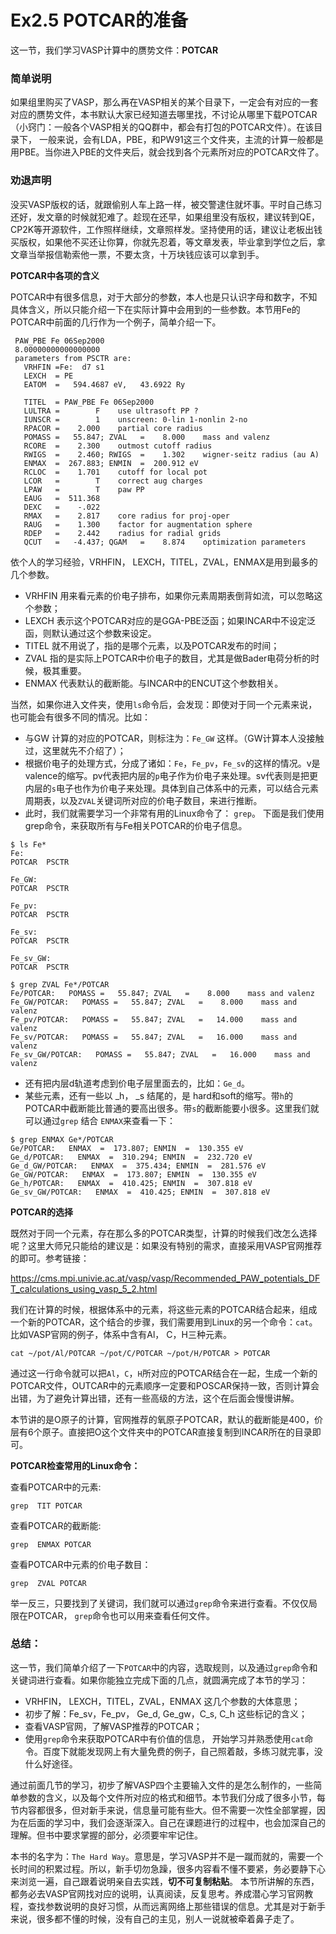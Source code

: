 # Ex2.5 POTCAR的准备

这一节，我们学习VASP计算中的赝势文件：**POTCAR**

### 简单说明

如果组里购买了VASP，那么再在VASP相关的某个目录下，一定会有对应的一套对应的赝势文件，本书默认大家已经知道去哪里找，不讨论从哪里下载POTCAR（小窍门：一般各个VASP相关的QQ群中，都会有打包的POTCAR文件）。在该目录下， 一般来说，会有LDA，PBE，和PW91这三个文件夹，主流的计算一般都是用PBE。当你进入PBE的文件夹后，就会找到各个元素所对应的POTCAR文件了。

### 劝退声明

没买VASP版权的话，就跟偷别人车上路一样，被交警逮住就坏事。平时自己练习还好，发文章的时候就犯难了。趁现在还早，如果组里没有版权，建议转到QE，CP2K等开源软件，工作照样继续，文章照样发。坚持使用的话，建议让老板出钱买版权，如果他不买还让你算，你就先忍着，等文章发表，毕业拿到学位之后，拿文章当举报信勒索他一票，不要太贪，十万块钱应该可以拿到手。



**POTCAR中各项的含义**

POTCAR中有很多信息，对于大部分的参数，本人也是只认识字母和数字，不知具体含义，所以只能介绍一下在实际计算中会用到的一些参数。本节用Fe的POTCAR中前面的几行作为一个例子，简单介绍一下。

```
 PAW_PBE Fe 06Sep2000
 8.00000000000000000
 parameters from PSCTR are:
   VRHFIN =Fe:  d7 s1
   LEXCH  = PE
   EATOM  =   594.4687 eV,   43.6922 Ry

   TITEL  = PAW_PBE Fe 06Sep2000
   LULTRA =        F    use ultrasoft PP ?
   IUNSCR =        1    unscreen: 0-lin 1-nonlin 2-no
   RPACOR =    2.000    partial core radius
   POMASS =   55.847; ZVAL   =    8.000    mass and valenz
   RCORE  =    2.300    outmost cutoff radius
   RWIGS  =    2.460; RWIGS  =    1.302    wigner-seitz radius (au A)
   ENMAX  =  267.883; ENMIN  =  200.912 eV
   RCLOC  =    1.701    cutoff for local pot
   LCOR   =        T    correct aug charges
   LPAW   =        T    paw PP
   EAUG   =  511.368
   DEXC   =    -.022
   RMAX   =    2.817    core radius for proj-oper
   RAUG   =    1.300    factor for augmentation sphere
   RDEP   =    2.442    radius for radial grids
   QCUT   =   -4.437; QGAM   =    8.874    optimization parameters
```

依个人的学习经验，VRHFIN， LEXCH，TITEL，ZVAL，ENMAX是用到最多的几个参数。

* VRHFIN 用来看元素的价电子排布，如果你元素周期表倒背如流，可以忽略这个参数；
* LEXCH 表示这个POTCAR对应的是GGA-PBE泛函；如果INCAR中不设定泛函，则默认通过这个参数来设定。
* TITEL 就不用说了，指的是哪个元素，以及POTCAR发布的时间；
* ZVAL 指的是实际上POTCAR中价电子的数目，尤其是做Bader电荷分析的时候，极其重要。
* ENMAX 代表默认的截断能。与INCAR中的ENCUT这个参数相关。

当然，如果你进入文件夹，使用`ls`命令后，会发现：即使对于同一个元素来说，也可能会有很多不同的情况。比如：

* 与GW 计算的对应的POTCAR，则标注为：`Fe_GW` 这样。（GW计算本人没接触过，这里就先不介绍了）；
* 根据价电子的处理方式，分成了诸如：`Fe`，`Fe_pv`，`Fe_sv`的这样的情况。v是valence的缩写。pv代表把内层的`p`电子作为价电子来处理。sv代表则是把更内层的`s`电子也作为价电子来处理。具体到自己体系中的元素，可以结合元素周期表，以及`ZVAL`关键词所对应的价电子数目，来进行推断。
* 此时，我们就需要学习一个非常有用的Linux命令了： `grep`。 下面是我们使用grep命令，来获取所有与Fe相关POTCAR的价电子信息。

```
$ ls Fe*
Fe:
POTCAR  PSCTR

Fe_GW:
POTCAR  PSCTR

Fe_pv:
POTCAR  PSCTR

Fe_sv:
POTCAR  PSCTR

Fe_sv_GW:
POTCAR  PSCTR

$ grep ZVAL Fe*/POTCAR
Fe/POTCAR:   POMASS =   55.847; ZVAL   =    8.000    mass and valenz
Fe_GW/POTCAR:   POMASS =   55.847; ZVAL   =    8.000    mass and valenz
Fe_pv/POTCAR:   POMASS =   55.847; ZVAL   =   14.000    mass and valenz
Fe_sv/POTCAR:   POMASS =   55.847; ZVAL   =   16.000    mass and valenz
Fe_sv_GW/POTCAR:   POMASS =   55.847; ZVAL   =   16.000    mass and valenz
```

* 还有把内层d轨道考虑到价电子层里面去的，比如：`Ge_d`。
* 某些元素，还有一些以 _h， _s 结尾的，是 hard和soft的缩写。带`h`的POTCAR中截断能比普通的要高出很多。带`s`的截断能要小很多。这里我们就可以通过`grep` 结合 `ENMAX`来查看一下：

```
$ grep ENMAX Ge*/POTCAR
Ge/POTCAR:   ENMAX  =  173.807; ENMIN  =  130.355 eV
Ge_d/POTCAR:   ENMAX  =  310.294; ENMIN  =  232.720 eV
Ge_d_GW/POTCAR:   ENMAX  =  375.434; ENMIN  =  281.576 eV
Ge_GW/POTCAR:   ENMAX  =  173.807; ENMIN  =  130.355 eV
Ge_h/POTCAR:   ENMAX  =  410.425; ENMIN  =  307.818 eV
Ge_sv_GW/POTCAR:   ENMAX  =  410.425; ENMIN  =  307.818 eV
```



**POTCAR的选择**

既然对于同一个元素，存在那么多的POTCAR类型，计算的时候我们改怎么选择呢？这里大师兄只能给的建议是：如果没有特别的需求，直接采用VASP官网推荐的即可。参考链接：

https://cms.mpi.univie.ac.at/vasp/vasp/Recommended_PAW_potentials_DFT_calculations_using_vasp_5_2.html

我们在计算的时候，根据体系中的元素，将这些元素的POTCAR结合起来，组成一个新的POTCAR，这个结合的步骤，我们需要用到Linux的另一个命令：`cat`。比如VASP官网的例子，体系中含有Al， C，H三种元素。

```
cat ~/pot/Al/POTCAR ~/pot/C/POTCAR ~/pot/H/POTCAR > POTCAR
```

通过这一行命令就可以把`Al`，`C`，`H`所对应的POTCAR结合在一起，生成一个新的POTCAR文件，OUTCAR中的元素顺序一定要和POSCAR保持一致，否则计算会出错，为了避免计算出错，还有一些高级的方法，这个在后面会慢慢讲解。

本节讲的是O原子的计算，官网推荐的氧原子POTCAR，默认的截断能是400，价层有6个原子。直接把O这个文件夹中的POTCAR直接复制到INCAR所在的目录即可。



**POTCAR检查常用的Linux命令：**

查看POTCAR中的元素:  

```
grep  TIT POTCAR
```

查看POTCAR的截断能: 

```
grep  ENMAX POTCAR
```

查看POTCAR中元素的价电子数目：

```
grep  ZVAL POTCAR
```

举一反三，只要找到了关键词，我们就可以通过`grep`命令来进行查看。不仅仅局限在POTCAR， `grep`命令也可以用来查看任何文件。



### 总结：

这一节，我们简单介绍了一下`POTCAR`中的内容，选取规则，以及通过`grep`命令和关键词进行查看。如果你能独立完成下面的几点，就圆满完成了本节的学习：

* VRHFIN， LEXCH，TITEL，ZVAL，ENMAX 这几个参数的大体意思；
* 初步了解：Fe_sv，Fe_pv， Ge_d,  Ge_gw，C_s, C_h 这些标记的含义；
* 查看VASP官网，了解VASP推荐的POTCAR；
* 使用`grep`命令来获取POTCAR中有价值的信息， 开始学习并熟悉使用`cat`命令。百度下就能发现网上有大量免费的例子，自己照着敲，多练习就完事，没什么好途径。



通过前面几节的学习，初步了解VASP四个主要输入文件的是怎么制作的，一些简单参数的含义，以及每个文件所对应的格式和细节。本节我们分成了很多小节，每节内容都很多，但对新手来说，信息量可能有些大。但不需要一次性全部掌握，因为在后面的学习中，我们会逐渐深入。自己在课题进行的过程中，也会加深自己的理解。但书中要求掌握的部分，必须要牢牢记住。

本书的名字为：`The Hard Way`。意思是，学习VASP并不是一蹴而就的，需要一个长时间的积累过程。所以，新手切勿急躁，很多内容看不懂不要紧，务必要静下心来浏览一遍，自己跟着说明亲自去实践，**切不可复制粘贴**。 本节所讲解的东西，都务必去VASP官网找对应的说明，认真阅读，反复思考。养成潜心学习官网教程，查找参数说明的良好习惯，从而远离网络上那些错误的信息。尤其是对于新手来说，很多都不懂的时候，没有自己的主见，别人一说就被牵着鼻子走了。

